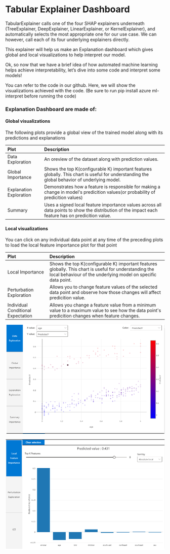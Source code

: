 # Tabular Explainer Dashboard

TabularExplainer calls one of the four SHAP explainers underneath \(TreeExplainer, DeepExplainer, LinearExplainer, or KernelExplainer\), and automatically selects the most appropriate one for our use case. We can however, call each of its four underlying explainers directly. 

This explainer will help us make an Explanation dashboard which gives global and local visualizations to help interpret our model. 

Ok, so now that we have a brief idea of how automated machine learning helps achieve interpretability, let’s dive into some code and interpret some models!

You can refer to the code in our github. Here, we will show the visualizations achieved with the code. \(Be sure to run pip install azure ml-interpret before running the code\)

### Explanation Dashboard are made of:

#### Global visualizations

The following plots provide a global view of the trained model along with its predictions and explanations

| Plot | Description |
| :--- | :--- |
| Data Exploration | An oreview of the dataset along with prediction values. |
| Global Importance | Shows the top K\(configurable K\) important features globally. This chart is useful for understanding the global behavior of underlying model. |
| Explanation Exploration | Demonstrates how a feature is responsible for making a change in model's predicition values\(or probability of predicition values\) |
| Summary | Uses a signed local feature importance values across all data points to show the distribution of the impact each feature has on predicition value. |

#### Local visualizations

You can click on any individual data point at any time of the preceding plots to load the local feature importance plot for that point 

| Plot | Description |
| :--- | :--- |
| Local Importance | Shows the top K\(configurable K\) important features globally. This chart is useful for understanding the local behaviour of the underlying model on specific data point. |
| Perturbation Exploration | Allows you to change feature values of the selected data point and observe how those changes will affect predicition value. |
| Individual Conditional Expectation | Allows you change a feature value from a minimum value to a maximum value to see how the data point's predicition changes when feature changes. |

![Global Visualizations](../../.gitbook/assets/aml-globalvisualization.PNG)

![Local Feature Importance](../../.gitbook/assets/aml-localvisualization-fi.PNG)

###  

